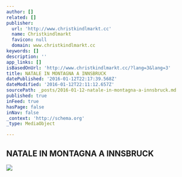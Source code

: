 ```yaml
---
author: []
related: []
publisher:
  url: 'http://www.christkindlmarkt.cc'
  name: Christkindlmarkt
  favicon: null
  domain: www.christkindlmarkt.cc
keywords: []
description: ''
app_links: []
isBasedOnUrl: 'http://www.christkindlmarkt.cc/?lang=3&lang=3'
title: NATALE IN MONTAGNA A INNSBRUCK
datePublished: '2016-01-12T22:17:39.568Z'
dateModified: '2016-01-12T22:11:12.657Z'
sourcePath: _posts/2016-01-12-natale-in-montagna-a-innsbruck.md
published: true
inFeed: true
hasPage: false
inNav: false
_context: 'http://schema.org'
_type: MediaObject

---
```

<article style=""><h1>NATALE IN MONTAGNA A INNSBRUCK</h1><p></p><img src="http://www.christkindlmarkt.cc/img/internal/star-lang.png" /></article>